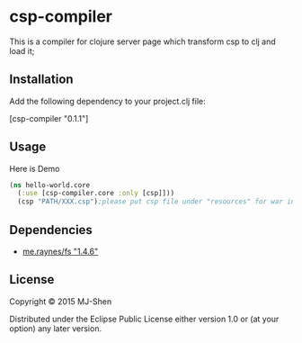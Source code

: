 # csp-compiler

This is a compiler for clojure server page which transform csp to clj and load it;

## Installation

Add the following dependency to your project.clj file:

[csp-compiler "0.1.1"]

## Usage

Here is Demo

```clojure
(ns hello-world.core
  (:use [csp-compiler.core :only [csp]]))
  (csp "PATH/XXX.csp");please put csp file under "resources" for war installing
```

## Dependencies

* [me.raynes/fs "1.4.6"](https://github.com/Raynes/fs)
	
## License

Copyright © 2015 MJ-Shen

Distributed under the Eclipse Public License either version 1.0 or (at
your option) any later version.
